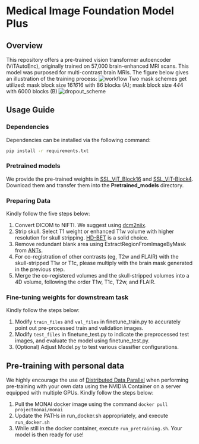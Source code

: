 
# Medical Image Foundation Model Plus
## Overview
This repository offers a pre-trained vision transformer autoencoder (ViTAutoEnc), originally trained on 57,000 brain-enhanced MRI scans. This model was purposed for multi-contrast brain MRIs. The figure below gives an illustration of the training process:
![workflow](workflow.png)
Two mask schemes get utilized: mask block size 16*16*16 with 86 blocks (A); mask block size 4*4*4 with 6000 blocks (B)
![dropout_scheme](dropout_scheme.png)

## Usage Guide

### Dependencies
Dependencies can be installed via the following command:
```bash
pip install -r requirements.txt
```

### Pretrained models
We provide the pre-trained weights in [SSL_ViT_Block16](https://drive.google.com/file/d/1x1VI-0AoMqQZYVcbNoTQxe5ac-t3Ia5R/view?usp=drive_link) and [SSL_ViT-Block4](https://drive.google.com/file/d/1ttHL3IeZwuhjLPKS6SeLYjRQW-p6dD1U/view?usp=drive_link). Download them and transfer them into the **Pretrained_models** directory.

### Preparing Data
Kindly follow the five steps below:

1. Convert DICOM to NIFTI. We suggest using [dcm2niix](https://github.com/rordenlab/dcm2niix).
2. Strip skull. Select T1 weight or enhanced T1w volume with higher resolution for skull stripping. [HD-BET](https://github.com/MIC-DKFZ/HD-BET) is a solid choice.
3. Remove redundant blank area using ExtractRegionFromImageByMask from [ANTs](https://github.com/ANTsX/ANTs).
4. For co-registration of other contrasts (eg, T2w and FLAIR) with the skull-stripped T1w or T1c, please multiply with the brain mask generated in the previous step.
5. Merge the co-registered volumes and the skull-stripped volumes into a 4D volume, following the order T1w, T1c, T2w, and FLAIR.

### Fine-tuning weights for downstream task
Kindly follow the steps below: 

1. Modify ```train_files``` and ```val_files``` in finetune_train.py to accurately point out pre-processed train and validation images.
2. Modify ```test_files``` in finetune_test.py to indicate the preprocessed test images, and evaluate the model using finetune_test.py.
3. (Optional) Adjust Model.py to test various classifier configurations.

## Pre-training with personal data
We highly encourage the use of [Distributed Data Parallel](https://pytorch.org/docs/stable/notes/ddp.html) when performing pre-training with your own data using the NVIDIA Container on a server equipped with multiple GPUs. Kindly follow the steps below: 

1. Pull the MONAI docker image using the command `docker pull projectmonai/monai`
2. Update the PATHs in run_docker.sh appropriately, and execute ```run_docker.sh```
3. While still in the docker container, execute ```run_pretraining.sh```. Your model is then ready for use!
